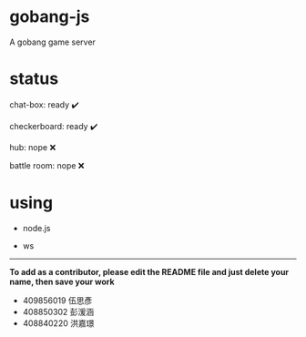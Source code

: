 # gobang-js

A gobang game server

# status

chat-box: ready ✔️

checkerboard: ready ✔️

hub: nope ❌

battle room: nope ❌

# using

 - node.js

 - ws

 
 ---
 
**To add as a contributor, please edit the README file and just delete your name, then save your work**
 - 409856019 伍思彥
 - 408850302 彭湲涵
 - 408840220 洪嘉璟
 
